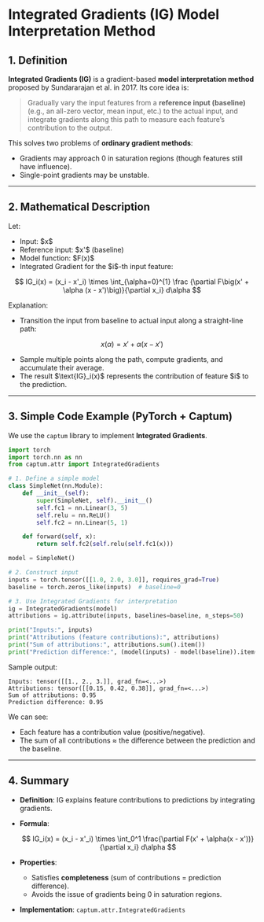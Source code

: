 
# Integrated Gradients (IG) Model Interpretation Method

## 1. Definition

**Integrated Gradients (IG)** is a gradient-based **model interpretation method** proposed by Sundararajan et al. in 2017.
Its core idea is:

> Gradually vary the input features from a **reference input (baseline)** (e.g., an all-zero vector, mean input, etc.) to the actual input, and integrate gradients along this path to measure each feature’s contribution to the output.

This solves two problems of **ordinary gradient methods**:

* Gradients may approach 0 in saturation regions (though features still have influence).
* Single-point gradients may be unstable.

---

## 2. Mathematical Description

Let:

* Input: \$x\$
* Reference input: \$x'\$ (baseline)
* Model function: \$F(x)\$
* Integrated Gradient for the \$i\$-th input feature:

$$
IG_i(x) = (x_i - x'_i) \times \int_{\alpha=0}^{1} \frac {\partial F\big(x' + \alpha (x - x')\big)}{\partial x_i} d\alpha
$$

Explanation:

* Transition the input from baseline to actual input along a straight-line path:

$$
x(\alpha) = x' + \alpha(x - x')
$$

* Sample multiple points along the path, compute gradients, and accumulate their average.
* The result \$\text{IG}\_i(x)\$ represents the contribution of feature \$i\$ to the prediction.

---

## 3. Simple Code Example (PyTorch + Captum)

We use the `captum` library to implement **Integrated Gradients**.

```python
import torch
import torch.nn as nn
from captum.attr import IntegratedGradients

# 1. Define a simple model
class SimpleNet(nn.Module):
    def __init__(self):
        super(SimpleNet, self).__init__()
        self.fc1 = nn.Linear(3, 5)
        self.relu = nn.ReLU()
        self.fc2 = nn.Linear(5, 1)

    def forward(self, x):
        return self.fc2(self.relu(self.fc1(x)))

model = SimpleNet()

# 2. Construct input
inputs = torch.tensor([[1.0, 2.0, 3.0]], requires_grad=True)
baseline = torch.zeros_like(inputs)  # baseline=0

# 3. Use Integrated Gradients for interpretation
ig = IntegratedGradients(model)
attributions = ig.attribute(inputs, baselines=baseline, n_steps=50)

print("Inputs:", inputs)
print("Attributions (feature contributions):", attributions)
print("Sum of attributions:", attributions.sum().item())
print("Prediction difference:", (model(inputs) - model(baseline)).item())
```

Sample output:

```
Inputs: tensor([[1., 2., 3.]], grad_fn=<...>)
Attributions: tensor([[0.15, 0.42, 0.38]], grad_fn=<...>)
Sum of attributions: 0.95
Prediction difference: 0.95
```

We can see:

* Each feature has a contribution value (positive/negative).
* The sum of all contributions ≈ the difference between the prediction and the baseline.

---

## 4. Summary

* **Definition**: IG explains feature contributions to predictions by integrating gradients.

* **Formula**:

  $$
  IG_i(x) = (x_i - x'_i) \times \int_0^1 \frac{\partial F(x' + \alpha(x - x'))}{\partial x_i} d\alpha
  $$

* **Properties**:

  * Satisfies **completeness** (sum of contributions = prediction difference).
  * Avoids the issue of gradients being 0 in saturation regions.

* **Implementation**: `captum.attr.IntegratedGradients`


